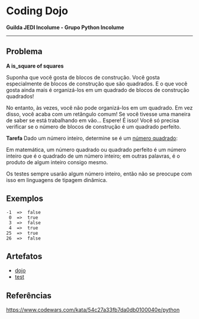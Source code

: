 # Coding Dojo

**Guilda JEDI Incolume - Grupo Python Incolume**

---

## Problema

**A is_square of squares**

Suponha que você gosta de blocos de construção. Você gosta especialmente de blocos de construção que são quadrados. E o que você gosta ainda mais é organizá-los em um quadrado de blocos de construção quadrados!

No entanto, às vezes, você não pode organizá-los em um quadrado. Em vez disso, você acaba com um retângulo comum!
Se você tivesse uma maneira de saber se está trabalhando em vão... Espere! É isso! Você só precisa verificar se o número de blocos de construção é um quadrado perfeito.

**Tarefa**
Dado um número inteiro, determine se é um [número quadrado](https://en.wikipedia.org/wiki/Square_number):

Em matemática, um número quadrado ou quadrado perfeito é um número inteiro que é o quadrado de um número inteiro; em outras palavras, é o produto de algum inteiro consigo mesmo.

Os testes sempre usarão algum número inteiro, então não se preocupe com isso em linguagens de tipagem dinâmica.


## Exemplos
```
-1  =>  false
 0  =>  true
 3  =>  false
 4  =>  true
25  =>  true
26  =>  false
```

## Artefatos
- [dojo](./dojo20220801.py)
- [test](./test_20220801.py)


## Referências

https://www.codewars.com/kata/54c27a33fb7da0db0100040e/python
